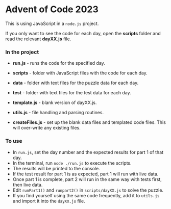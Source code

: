 # Advent of Code 2023

This is using JavaScript in a `node.js` project.

If you only want to see the code for each day, open the **scripts** folder and read the relevant **dayXX.js** file.

### In the project

- **run.js** - runs the code for the specified day.

- **scripts** - folder with JavaScript files with the code for each day.

- **data** - folder with text files for the puzzle data for each day.

- **test** - folder with text files for the test data for each day.

- **template.js** - blank version of dayXX.js.

- **utils.js** - file handling and parsing routines.

- **createFiles.js** - set up the blank data files and templated code files. This will over-write any existing files.

### To use

- In `run.js`, set the day number and the expected results for part 1 of that day.
- In the terminal, run `node ./run.js` to execute the scripts.
- The results will be printed to the console.
- If the test result for part 1 is as expected, part 1 will run with live data.
- Once part 1 is complete, part 2 will run in the same way with tests first, then live data.
- Edit `runPart1()` and `runpart2()` in `scripts/dayXX.js` to solve the puzzle.
- If you find yourself using the same code frequently, add it to `utils.js` and import it into the `dayXX.js` file.
